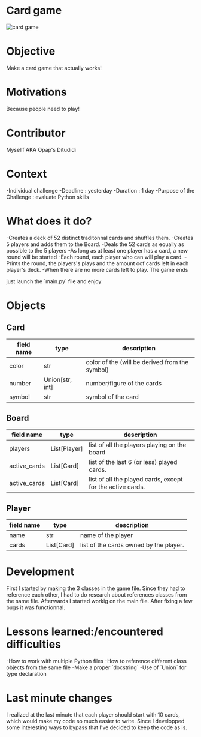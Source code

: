 # Card game

![card game](https://media.giphy.com/media/l2SpSTFjV2I3Hmpgs/giphy.gif)

# Objective

Make a card game that actually works!

# Motivations

Because people need to play!

# Contributor

Mysellf AKA Opap's Ditudidi

# Context

-Individual challenge
-Deadline : yesterday
-Duration : 1 day
-Purpose of the Challenge : evaluate Python skills

# What does it do?

-Creates a deck of 52 distinct traditonnal cards and shuffles them.
-Creates 5 players and adds them to the Board.
-Deals the 52 cards as equally as possible to the 5 players
-As long as at least one player has a card, a new round will be started
-Each round, each player who can will play a card.
-Prints the round, the players's plays and the amount oof cards left in each player's deck.
-When there are no more cards left to play. The game ends

just launch the ´main.py´ file and enjoy

# Objects

## Card
field name|type|description
---|---|---
color|str|color of the (will be derived from the symbol)
number|Union[str, int]|number/figure of the cards
symbol|str|symbol of the card
 
## Board
field name|type|description
---|---|---
players|List[Player]|list of all the players playing on the board
active_cards|List[Card]|list of the last 6 (or less) played cards. 
active_cards|List[Card]|list of all the played cards, except for the active cards.

## Player
field name|type|description
---|---|---
name|str|name of the player
cards|List[Card]|list of the cards owned by the player. 

# Development

First I started by making the 3 classes in the game file.
Since they had to reference each other, I had to do research about references classes from the same file.
Afterwards I started workig on the main file. After fixing a few bugs it was functionnal.


# Lessons learned:/encountered difficulties

-How to work with multiple Python files
-How to reference different class objects from the same file
-Make a proper ´docstring´
-Use of ´Union´ for type declaration

# Last minute changes

I realized at the last minute that each player should start with 10 cards, which would make my code so much easier to write.
Since I developped some interesting ways to bypass that I've decided to keep the code as is.

